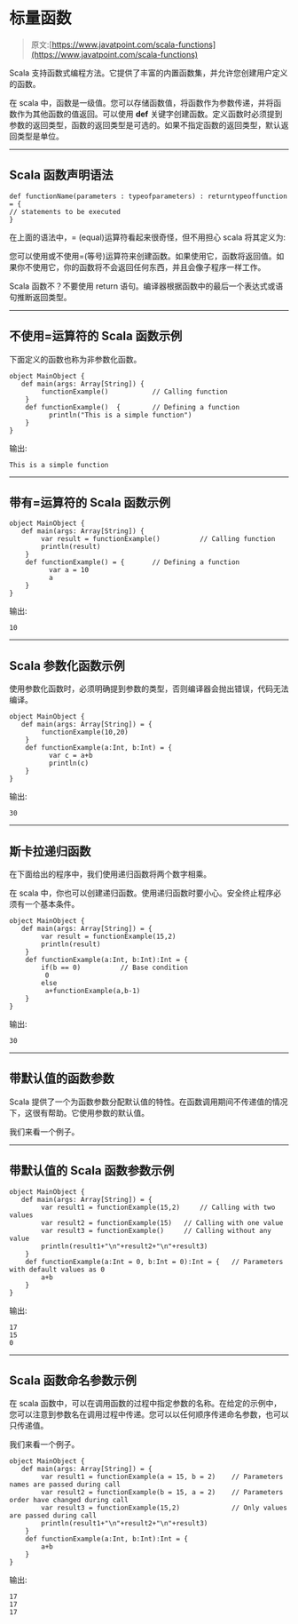 # 标量函数

> 原文:[https://www.javatpoint.com/scala-functions](https://www.javatpoint.com/scala-functions)

Scala 支持函数式编程方法。它提供了丰富的内置函数集，并允许您创建用户定义的函数。

在 scala 中，函数是一级值。您可以存储函数值，将函数作为参数传递，并将函数作为其他函数的值返回。可以使用 **def** 关键字创建函数。定义函数时必须提到参数的返回类型，函数的返回类型是可选的。如果不指定函数的返回类型，默认返回类型是单位。

* * *

## Scala 函数声明语法

```
def functionName(parameters : typeofparameters) : returntypeoffunction = {
// statements to be executed
}

```

在上面的语法中，= (equal)运算符看起来很奇怪，但不用担心 scala 将其定义为:

您可以使用或不使用=(等号)运算符来创建函数。如果使用它，函数将返回值。如果你不使用它，你的函数将不会返回任何东西，并且会像子程序一样工作。

Scala 函数不？不要使用 return 语句。编译器根据函数中的最后一个表达式或语句推断返回类型。

* * *

## 不使用=运算符的 Scala 函数示例

下面定义的函数也称为非参数化函数。

```
object MainObject {
   def main(args: Array[String]) {
        functionExample() 			// Calling function
    }
    def functionExample()  {		// Defining a function
          println("This is a simple function")
    }
}

```

输出:

```
This is a simple function

```

* * *

## 带有=运算符的 Scala 函数示例

```
object MainObject {
   def main(args: Array[String]) {
        var result = functionExample() 			// Calling function
        println(result)
    }
    def functionExample() = {		// Defining a function
          var a = 10
          a
    }
}

```

输出:

```
10

```

* * *

## Scala 参数化函数示例

使用参数化函数时，必须明确提到参数的类型，否则编译器会抛出错误，代码无法编译。

```
object MainObject {
   def main(args: Array[String]) = {
        functionExample(10,20) 
    }
    def functionExample(a:Int, b:Int) = {
          var c = a+b
          println(c)
    }
}

```

输出:

```
30

```

* * *

## 斯卡拉递归函数

在下面给出的程序中，我们使用递归函数将两个数字相乘。

在 scala 中，你也可以创建递归函数。使用递归函数时要小心。安全终止程序必须有一个基本条件。

```
object MainObject {
   def main(args: Array[String]) = {
        var result = functionExample(15,2) 
        println(result)
    }
    def functionExample(a:Int, b:Int):Int = {
        if(b == 0)			// Base condition
         0
        else
         a+functionExample(a,b-1)
    }
}

```

输出:

```
30

```

* * *

## 带默认值的函数参数

Scala 提供了一个为函数参数分配默认值的特性。在函数调用期间不传递值的情况下，这很有帮助。它使用参数的默认值。

我们来看一个例子。

* * *

## 带默认值的 Scala 函数参数示例

```
object MainObject {
   def main(args: Array[String]) = {
        var result1 = functionExample(15,2) 	// Calling with two values
        var result2 = functionExample(15)	// Calling with one value
        var result3 = functionExample()		// Calling without any value
        println(result1+"\n"+result2+"\n"+result3)
    }
    def functionExample(a:Int = 0, b:Int = 0):Int = {	// Parameters with default values as 0
        a+b
    }
}

```

输出:

```
17
15
0

```

* * *

## Scala 函数命名参数示例

在 scala 函数中，可以在调用函数的过程中指定参数的名称。在给定的示例中，您可以注意到参数名在调用过程中传递。您可以以任何顺序传递命名参数，也可以只传递值。

我们来看一个例子。

```
object MainObject {
   def main(args: Array[String]) = {
        var result1 = functionExample(a = 15, b = 2)    // Parameters names are passed during call
        var result2 = functionExample(b = 15, a = 2)    // Parameters order have changed during call
        var result3 = functionExample(15,2)             // Only values are passed during call
        println(result1+"\n"+result2+"\n"+result3)
    }
    def functionExample(a:Int, b:Int):Int = {
        a+b
    }
}

```

输出:

```
17
17
17

```